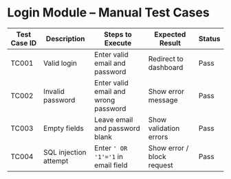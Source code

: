#  Login Module – Manual Test Cases

| Test Case ID | Description                     | Steps to Execute                        | Expected Result             | Status |
|--------------|----------------------------------|------------------------------------------|-----------------------------|--------|
| TC001        | Valid login                     | Enter valid email and password           | Redirect to dashboard       | Pass   |
| TC002        | Invalid password                | Enter valid email and wrong password     | Show error message          | Pass   |
| TC003        | Empty fields                    | Leave email and password blank           | Show validation errors      | Pass   |
| TC004        | SQL injection attempt           | Enter `' OR '1'='1` in email field       | Show error / block request  | Pass   |

